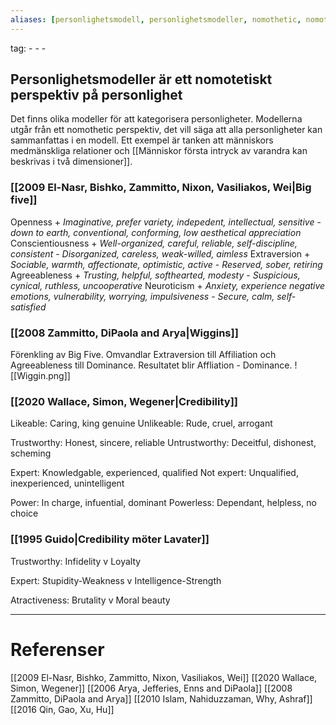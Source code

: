 ```yaml
---
aliases: [personlighetsmodell, personlighetsmodeller, nomothetic, nomotetisk, nomotetiskt]
--- 
```


tag: - - - 


## Personlighetsmodeller är ett nomotetiskt perspektiv på personlighet
Det finns olika modeller för att kategorisera personligheter. Modellerna utgår från ett nomothetic perspektiv, det vill säga att alla personligheter kan sammanfattas i en modell. Ett exempel är tanken att människors medmänskliga relationer och [[Människor första intryck av varandra kan beskrivas i två dimensioner]].


### **[[2009 El-Nasr, Bishko, Zammitto, Nixon, Vasiliakos, Wei|Big five]]**
Openness 
	+ *Imaginative, prefer variety, indepedent, intellectual, sensitive*
	- *down to earth, conventional, conforming, low aesthetical appreciation*
Conscientiousness 
	+ *Well-organized, careful, reliable, self-discipline, consistent*
	- *Disorganized, careless, weak-willed, aimless*
Extraversion
	+ *Sociable, warmth, affectionate, optimistic, active*
	 - *Reserved, sober, retiring*
Agreeableness
	+ *Trusting, helpful, softhearted, modesty*
	- *Suspicious, cynical, ruthless, uncooperative*
Neuroticism
	+ *Anxiety, experience negative emotions, vulnerability, worrying, impulsiveness*
	- *Secure, calm, self-satisfied*

### **[[2008 Zammitto, DiPaola and Arya|Wiggins]]**
Förenkling av Big Five. Omvandlar Extraversion till Affiliation och Agreeableness till Dominance. Resultatet blir Affliation - Dominance.
![[Wiggin.png]]

### [[2020 Wallace, Simon, Wegener|Credibility]]
Likeable: Caring, king genuine
Unlikeable: Rude, cruel, arrogant

Trustworthy: Honest, sincere, reliable
Untrustworthy: Deceitful, dishonest, scheming

Expert: Knowledgable, experienced, qualified
Not expert: Unqualified, inexperienced, unintelligent

Power: In charge, infuential, dominant
Powerless: Dependant, helpless, no choice

### [[1995 Guido|Credibility möter Lavater]]
Trustworthy: Infidelity v Loyalty

Expert: Stupidity-Weakness v Intelligence-Strength

Atractiveness: Brutality v Moral beauty

- - -
# Referenser
[[2009 El-Nasr, Bishko, Zammitto, Nixon, Vasiliakos, Wei]]
[[2020 Wallace, Simon, Wegener]]
[[2006 Arya, Jefferies, Enns and DiPaola]]
[[2008 Zammitto, DiPaola and Arya]]
[[2010 Islam, Nahiduzzaman, Why, Ashraf]]
[[2016 Qin, Gao, Xu, Hu]]
